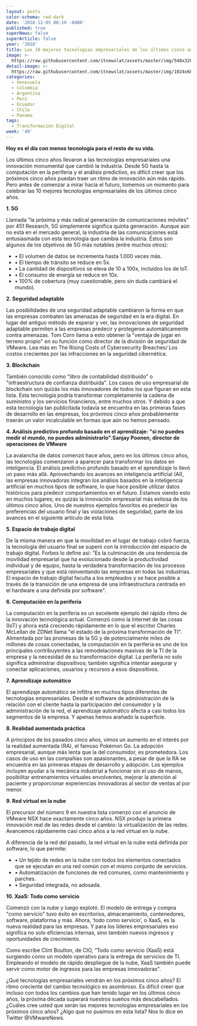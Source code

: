 ```yaml
---
layout: posts
color-schema: red-dark
date: '2018-12-05 08:19 -0400'
published: true
superNews: false
superArticle: false
year: '2018'
title: Las 10 mejores tecnologías empresariales de los últimos cinco años
image: >-
  https://raw.githubusercontent.com/itnewslat/assets/master/img/540x320/Best-Technologies-p.jpg
detail-image: >-
  https://raw.githubusercontent.com/itnewslat/assets/master/img/1024x680/Best-Technologies-g.jpg
categories:
  - Venezuela
  - Colombia
  - Argentina
  - Perú
  - Ecuador
  - Chile
  - Panama
tags:
  - Transformación Digital
week: '49'
---
```

**Hoy es el día con menos tecnología para el resto de su vida.**

Los últimos cinco años llevaron a las tecnologías empresariales una innovación monumental que cambió la industria. Desde 5G hasta la computación en la periferia y el análisis predictivo, es difícil creer que los próximos cinco años puedan traer un ritmo de innovación aún más rápido. Pero antes de comenzar a mirar hacia el futuro, tomemos un momento para celebrar las 10 mejores tecnologías empresariales de los últimos cinco años.

**1. 5G**

Llamada "la próxima y más radical generación de comunicaciones móviles" por 451 Research, 5G simplemente significa quinta generación. Aunque aún no está en el mercado general, la industria de las comunicaciones está entusiasmada con esta tecnología que cambia la industria. Éstos son algunos de los objetivos de 5G más notables (entre muchos otros):

- • El volumen de datos se incrementa hasta 1.000 veces más.
- • El tiempo de tránsito se reduce en 5x.
- • La cantidad de dispositivos se eleva de 10 a 100x, incluidos los de IoT.
- • El consumo de energía se reduce en 10x.
- • 100% de cobertura (muy cuestionable, pero sin duda cambiará el mundo).

**2. Seguridad adaptable**

Las posibilidades de una seguridad adaptable cambiaron la forma en que las empresas combaten las amenazas de seguridad en la era digital. En lugar del antiguo método de esperar y ver, las innovaciones de seguridad adaptable permiten a las empresas predecir y protegerse automáticamente contra amenazas. Tom Corn llama a esto obtener la "ventaja de jugar en terreno propio" en su función como director de la división de seguridad de VMware. Lea más en The Rising Costs of Cybersecurity Breaches/ Los costos crecientes por las infracciones en la seguridad cibernética.

**3. Blockchain**

También conocido como "libro de contabilidad distribuido" o "infraestructura de confianza distribuida". Los casos de uso empresarial de blockchain son quizás los más innovadores de todos los que figuran en esta lista. Esta tecnología podría transformar completamente la cadena de suministro y los servicios financieros, entre muchos otros. Y debido a que esta tecnología tan publicitada todavía se encuentra en las primeras fases de desarrollo en las empresas, los próximos cinco años probablemente traerán un valor incalculable en formas que aún no hemos pensado.

**4. Análisis predictivo profundo basado en el aprendizaje: "si no puedes medir el mundo, no puedes administrarlo".Sanjay Poonen, director de operaciones de VMware**

La avalancha de datos comenzó hace años, pero en los últimos cinco años, las tecnologías comenzaron a aparecer para transformar los datos en inteligencia. El análisis predictivo profundo basado en el aprendizaje lo llevó un paso más allá. Aprovechando los avances en inteligencia artificial (AI), las empresas innovadoras integran los análisis basados en la inteligencia artificial en muchos tipos de software, lo que hace posible utilizar datos históricos para predecir comportamientos en el futuro. Estamos viendo esto en muchos lugares; es quizás la innovación empresarial más exitosa de los últimos cinco años. Uno de nuestros ejemplos favoritos es predecir las preferencias del usuario final y las violaciones de seguridad, parte de los avances en el siguiente artículo de esta lista.

**5. Espacio de trabajo digital**

De la misma manera en que la movilidad en el lugar de trabajo cobró fuerza, la tecnología del usuario final se superó con la introducción del espacio de trabajo digital. Forbes lo define así: “Es la culminación de una tendencia de movilidad empresarial que ha evolucionado desde la productividad individual y de equipo, hasta la verdadera transformación de los procesos empresariales y que está reinventando las empresas en todas las industrias. El espacio de trabajo digital faculta a los empleados y se hace posible a través de la transición de una empresa de una infraestructura centrada en el hardware a una definida por software".

**6. Computación en la periferia**

La computación en la periferia es un excelente ejemplo del rápido ritmo de la innovación tecnológica actual. Comenzó como la Internet de las cosas (IoT) y ahora está creciendo rápidamente en lo que el escritor Charles McLellan de ZDNet llama "el estado de la próxima transformación de TI". Alimentada por las promesas de la 5G y de potencialmente miles de millones de cosas conectadas, la computación en la periferia es uno de los principales contribuyentes a las remodelaciones masivas de la TI de la empresa y la necesidad de su transformación digital. La periferia no solo significa administrar dispositivos; también significa intentar asegurar y conectar aplicaciones, usuarios y recursos a esos dispositivos.

**7. Aprendizaje automático**

El aprendizaje automático se infiltra en muchos tipos diferentes de tecnologías empresariales. Desde el software de administración de la relación con el cliente hasta la participación del consumidor y la administración de la red, el aprendizaje automático afecta a casi todos los segmentos de la empresa. Y apenas hemos arañado la superficie.

**8. Realidad aumentada práctica**

A principios de los pasados cinco años, vimos un aumento en el interés por la realidad aumentada (RA), el famoso Pokémon Go. La adopción empresarial, aunque más lenta que la del consumidor, es prometedora. Los casos de uso en las compañías son apasionantes, a pesar de que la RA se encuentra en las primeras etapas de desarrollo y adopción. Los ejemplos incluyen ayudar a la mecánica industrial a funcionar sin el uso de manos, posibilitar entrenamientos virtuales envolventes, mejorar la atención al paciente y proporcionar experiencias innovadoras al sector de ventas al por menor.

**9. Red virtual en la nube**

El precursor del número 9 en nuestra lista comenzó con el anuncio de VMware NSX hace exactamente cinco años. NSX produjo la primera innovación real de las redes desde el cambio: la virtualización de las redes. Avancemos rápidamente casi cinco años a la red virtual en la nube.

A diferencia de la red del pasado, la red virtual en la nube está definida por software, lo que permite:

- • Un tejido de redes en la nube con todos los elementos conectados que se ejecutan en una red común con el mismo conjunto de servicios.
- • Automatización de funciones de red comunes, como mantenimiento y parches.
- • Seguridad integrada, no adosada.

**10. XaaS: Todo como servicio**

Comenzó con la nube y luego explotó. El modelo de entrega y compra "como servicio" tuvo éxito en escritorios, almacenamiento, contenedores, software, plataforma y más. Ahora, ‘todo como servicio’, o XaaS, es la nueva realidad para las empresas. Y para los líderes empresariales eso significa no solo eficiencias internas, sino también nuevos ingresos y oportunidades de crecimiento.

Como escribe Clint Boulton, de CIO, “Todo como servicio (XaaS) está surgiendo como un modelo operativo para la entrega de servicios de TI. Empleando el modelo de rápido despliegue de la nube, XaaS también puede servir como motor de ingresos para las empresas innovadoras".

¿Qué tecnologías empresariales vendrán en los próximos cinco años?
El ritmo creciente del cambio tecnológico es asombroso. Es difícil creer que incluso con todos los cambios que han tenido lugar en los últimos cinco años, la próxima década superará nuestros sueños más descabellados. ¿Cuáles cree usted que serán las mejores tecnologías empresariales en los próximos cinco años? ¿Algo que no pusimos en esta lista? Nos lo dice en Twitter @VMwareNews.